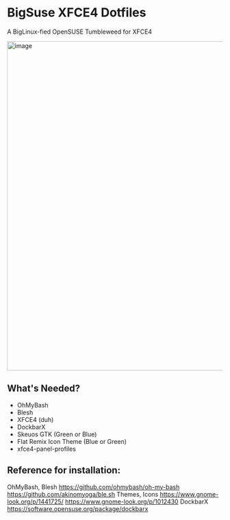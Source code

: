 # BigSuse XFCE4 Dotfiles
A BigLinux-fied OpenSUSE Tumbleweed for XFCE4

<img width="1366" height="768" alt="image" src="https://github.com/user-attachments/assets/869ec76d-5e97-4cc0-8800-447b0d497346" />

## What's Needed?
- OhMyBash
- Blesh
- XFCE4 (duh)
- DockbarX
- Skeuos GTK (Green or Blue)
- Flat Remix Icon Theme (Blue or Green)
- xfce4-panel-profiles

## Reference for installation:
OhMyBash, Blesh
https://github.com/ohmybash/oh-my-bash
https://github.com/akinomyoga/ble.sh
Themes, Icons
https://www.gnome-look.org/p/1441725/
https://www.gnome-look.org/p/1012430
DockbarX
https://software.opensuse.org/package/dockbarx
